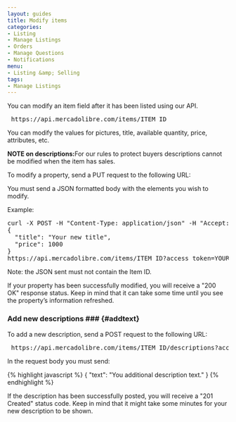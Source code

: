 ```yaml
---
layout: guides
title: Modify items
categories: 
- Listing
- Manage Listings
- Orders
- Manage Questions
- Notifications
menu: 
- Listing &amp; Selling
tags: 
- Manage Listings
---
```


You can modify an item field after it has been listed using our API.

<pre class="terminal">
 https://api.mercadolibre.com/items/ITEM_ID
</pre>


You can modify the values for pictures, title, available quantity, price, attributes, etc. 

<strong>NOTE on descriptions:</strong>For our rules to protect buyers descriptions cannot be modified when the item has sales.

To modify a property, send a PUT request to the following URL:

You must send a JSON formatted body with the elements you wish to modify.

Example:
<pre class="terminal">
curl -X POST -H "Content-Type: application/json" -H "Accept: application/json" -d
{ 
  "title": "Your new title",
  "price": 1000
}
https://api.mercadolibre.com/items/ITEM_ID?access_token=YOUR_ACCESS_TOKEN
</pre>

Note: the JSON sent must not contain the Item ID.

If your property has been successfully modified, you will receive a "200 OK" response status. Keep in mind that it can take some time until you see the property’s information refreshed.

### Add new descriptions ### {#addtext}

To add a new description, send a POST request to the following URL:

<pre class="terminal">
 https://api.mercadolibre.com/items/ITEM_ID/descriptions?access_token=YOUR_ACCESS_TOKEN
</pre>

In the request body you must send:

{% highlight javascript %}
{
  "text": "You additional description text."
}
{% endhighlight %}

If the description has been successfully posted, you will receive a "201 Created" status code. Keep in mind that it might take some minutes for your new description to be shown.

